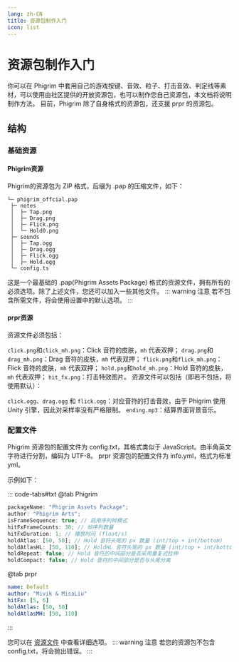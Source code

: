 ```yaml
---
lang: zh-CN
title: 资源包制作入门
icon: list
---
```

[//]: # (This Source Code Form is subject to the terms of the Mozilla Public License, v. 2.0. If a copy of the MPL was not distributed with this file, You can obtain one at https://mozilla.org/MPL/2.0/.)

# 资源包制作入门

你可以在 Phigrim 中套用自己的游戏按键、音效、粒子、打击音效、判定线等素材，可以使用由社区提供的开放资源包，也可以制作您自己资源包，本文档将说明制作方法。
目前，Phigrim 除了自身格式的资源包，还支援 prpr 的资源包。

## 结构

### 基础资源

#### Phigrim资源

Phigrim的资源包为 ZIP 格式，后缀为 .pap 的压缩文件，如下：

```files:no-line-numbers
└─ phigrim_offcial.pap         
 ├─ notes
 │  ├─ Tap.png 
 │  ├─ Drag.png
 │  ├─ Flick.png
 │  └─ Hold0.png
 ├─ sounds       
 │  ├─ Tap.ogg   
 │  ├─ Drag.ogg
 │  ├─ Flick.ogg
 │  ├─ Hold.ogg  
 └─ config.ts
```

这是一个最基础的 .pap(Phigrim Assets Package) 格式的资源文件，拥有所有的必须选项。除了上述文件，您还可以加入一些其他文件。
::: warning 注意
若不包含所需文件，将会使用设置中的默认选项。
:::

#### prpr资源

资源文件必须包括：

`click.png`和`click_mh.png`：Click 音符的皮肤，`mh` 代表双押；
`drag.png`和`drag_mh.png`：Drag 音符的皮肤，`mh` 代表双押；
`flick.png`和`flick_mh.png`：Flick 音符的皮肤，`mh` 代表双押；
`hold.png`和`hold_mh.png`：Hold 音符的皮肤，`mh` 代表双押；
`hit_fx.png`：打击特效图片。
资源文件可以包括（即若不包括，将使用默认）：

`click.ogg`、`drag.ogg` 和 `flick.ogg`：对应音符的打击音效，由于 Phigrim 使用 Unity 引擎，因此对采样率没有严格限制。
`ending.mp3`：结算界面背景音乐。

### 配置文件

Phigrim 资源包的配置文件为 config.txt，其格式类似于 JavaScript。由半角英文字符进行分割，编码为 UTF-8。
prpr 资源包的配置文件为 info.yml，格式为标准 yml。

示例如下：

::: code-tabs#txt
@tab Phigrim

```typescript
packageName: "Phigrim Assets Package";
author: "Phigrim Arts";
isFrameSequence: true; // 启用序列帧模式
hitFxFrameCounts: 30; // 帧序列数量
hitFxDuration: 1; // 播放时间 (float/s)
holdAtlas: [50, 50]; // Hold 音符头尾的 px 数量 (int/top + int/bottom)
holdAtlasHL: [50, 110]; // HoldHL 音符头尾的 px 数量 (int/top + int/bottom)
holdRepeat: false; // Hold 音符的中间部分是否采用重复式拉伸
holdCompact: false; // Hold 音符的中间部分是否与头尾分离
```

@tab prpr

```yml
name: Default
author: "Mivik & MisaLiu"
hitFx: [5, 6]
holdAtlas: [50, 50]
holdAtlasMH: [50, 110]
```

:::

您可以在 [资源文件](further.md#配置文件编辑) 中查看详细选项。
::: warning 注意
若您的资源包不包含 config.txt，将会抛出错误。
:::
